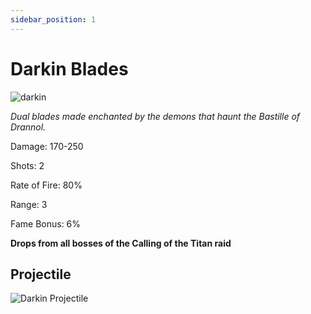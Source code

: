 ```yaml
---
sidebar_position: 1
---
```


# Darkin Blades

![darkin](https://vwiki.valorserver.com/api/item/picture/darkin%20blades)

<i>Dual blades made enchanted by the demons that haunt the Bastille of Drannol.</i>



Damage: 170-250

Shots: 2

Rate of Fire: 80%

Range: 3

Fame Bonus: 6%

**Drops from all bosses of the Calling of the Titan raid**

## Projectile

![Darkin Projectile](https://cdn.discordapp.com/attachments/953134990428868629/969068839507730473/darkinblades.gif)
